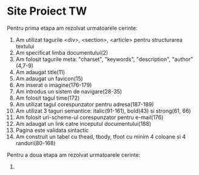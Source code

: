 # Site Proiect TW

<p>Pentru prima etapa am rezolvat urmatoarele cerinte:</p>

<ol>
	<li>Am utilizat tagurile &lt;div&gt;, &lt;section&gt;, &lt;article&gt; pentru structurarea textului</li>
	<li>Am specificat limba documentului(2)</li>
	<li>Am folosit tagurile meta: "charset", "keywords", "description", "author"(4,7-9)</li>
	<li>Am adaugat title(11)</li>
	<li>Am adaugat un favicon(15)</li>
	<li>Am inserat o imagine(176-179)</li>
	<li>Am introdus un sistem de navigare(28-35)</li>
	<li>Am folosit tagul time(172)</li>
	<li>Am utilizat tagul corespunzator pentru adresa(187-189)</li>
	<li>Am utilizat 3 taguri semantice: italic(91-161), bold(43) si strong(61, 66)</li>
	<li>Am folosit uri-scheme-ul corespunzator pentru e-mail(176)</li>
	<li>Am adaugat un link catre inceputul documentului(188)</li>
	<li>Pagina este validata sintactic</li>
	<li>Am construit un tabel cu thead, tbody, tfoot cu minim 4 coloane si 4 randuri(80-168)</li>
</ol>

<p>Pentru a doua etapa am rezolvat urmatoarele cerinte:</p>

<ol>
	<li></li>
</ol>